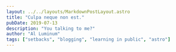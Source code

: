 ```yaml
---
layout: ../../layouts/MarkdownPostLayout.astro
title: "Culpa neque non est."
pubDate: 2019-07-13
description: "You talking to me?"
author: "Al Luminum"
tags: ["setbacks", "blogging", "learning in public", "astro"]
---
```




